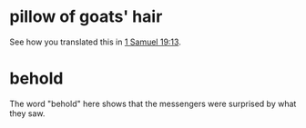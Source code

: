 # pillow of goats' hair

See how you translated this in [1 Samuel 19:13](./12.md).

# behold

The word "behold" here shows that the messengers were surprised by what they saw.

